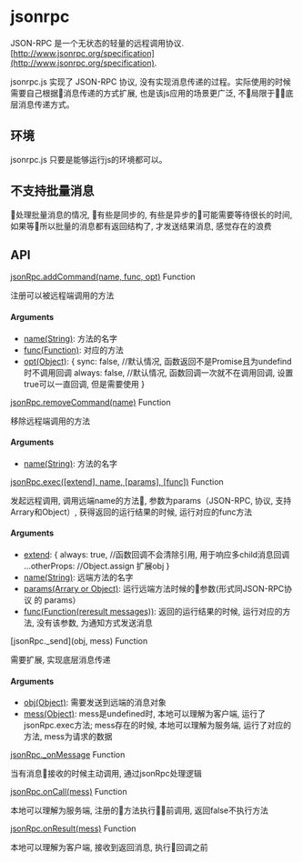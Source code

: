 # jsonrpc

JSON-RPC 是一个无状态的轻量的远程调用协议.  [http://www.jsonrpc.org/specification](http://www.jsonrpc.org/specification).

jsonrpc.js 实现了 JSON-RPC 协议, 没有实现消息传递的过程。实际使用的时候需要自己根据消息传递的方式扩展, 也是该js应用的场景更广泛, 不局限于底层消息传递方式。

## 环境

jsonrpc.js 只要是能够运行js的环境都可以。

## 不支持批量消息

处理批量消息的情况, 有些是同步的, 有些是异步的可能需要等待很长的时间, 如果等所以批量的消息都有返回结构了, 才发送结果消息, 感觉存在的浪费

## API    

[jsonRpc.addCommand(name, func, opt)]() Function

注册可以被远程端调用的方法

#### Arguments
- [name(String)](): 方法的名字
- [func(Function)](): 对应的方法
- [opt(Object)](): 
    {
        sync: false, //默认情况, 函数返回不是Promise且为undefind时不调用回调
        always: false, //默认情况, 函数回调一次就不在调用回调, 设置true可以一直回调, 但是需要使用
    }


[jsonRpc.removeCommand(name)]() Function

移除远程端调用的方法

#### Arguments
- [name(String)](): 方法的名字


[jsonRpc.exec([extend], name, [params], [func])]() Function

发起远程调用, 调用远端name的方法, 参数为params（JSON-RPC, 协议, 支持Arrary和Object）, 获得返回的运行结果的时候, 运行对应的func方法

#### Arguments
- [extend](): 
    {
        always: true, //函数回调不会清除引用, 用于响应多child消息回调
        ...otherProps: //Object.assign 扩展obj
    }
- [name(String)](): 远端方法的名字
- [params(Arrary or Object)](): 运行远端方法时候的参数(形式同JSON-RPC协议 的 params）
- [func(Function(reresult messages))](): 返回的运行结果的时候, 运行对应的方法, 没有该参数, 为通知方式发送消息

[jsonRpc._send](obj, mess) Function 

需要扩展, 实现底层消息传递

#### Arguments
- [obj(Object)](): 需要发送到远端的消息对象
- [mess(Object)](): mess是undefined时, 本地可以理解为客户端, 运行了jsonRpc.exec方法; mess存在的时候, 本地可以理解为服务端, 运行了对应的方法, mess为请求的数据


[jsonRpc._onMessage](str) Function

当有消息接收的时候主动调用, 通过jsonRpc处理逻辑


[jsonRpc.onCall(mess)]() Function  

本地可以理解为服务端, 注册的方法执行前调用, 返回false不执行方法

[jsonRpc.onResult(mess)]() Function  

本地可以理解为客户端, 接收到返回消息, 执行回调之前
